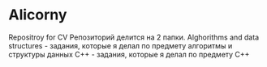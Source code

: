 # Alicorny
Repositroy for CV
Репозиторий делится на 2 папки. 
Alghorithms and data structures - задания, которые я делал по предмету алгоритмы и структуры данных
C++ - задания, которые я делал по предмету C++
